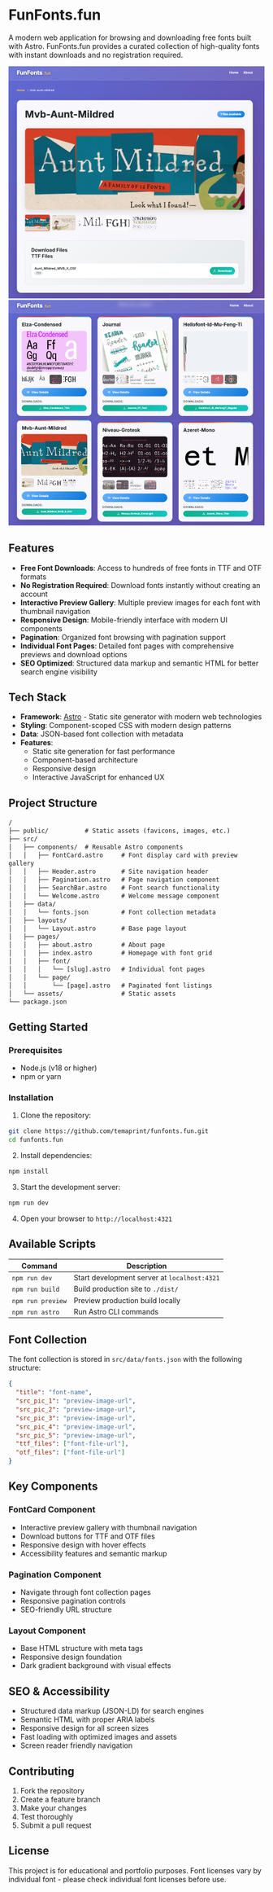 # FunFonts.fun

A modern web application for browsing and downloading free fonts built with Astro. FunFonts.fun provides a curated collection of high-quality fonts with instant downloads and no registration required.

![FunFonts](public/funfonts-01.png)
![FunFonts2](public/funfonts-02.png)
## Features

- **Free Font Downloads**: Access to hundreds of free fonts in TTF and OTF formats
- **No Registration Required**: Download fonts instantly without creating an account
- **Interactive Preview Gallery**: Multiple preview images for each font with thumbnail navigation
- **Responsive Design**: Mobile-friendly interface with modern UI components
- **Pagination**: Organized font browsing with pagination support
- **Individual Font Pages**: Detailed font pages with comprehensive previews and download options
- **SEO Optimized**: Structured data markup and semantic HTML for better search engine visibility

## Tech Stack

- **Framework**: [Astro](https://astro.build/) - Static site generator with modern web technologies
- **Styling**: Component-scoped CSS with modern design patterns
- **Data**: JSON-based font collection with metadata
- **Features**: 
  - Static site generation for fast performance
  - Component-based architecture
  - Responsive design
  - Interactive JavaScript for enhanced UX

## Project Structure

```
/
├── public/          # Static assets (favicons, images, etc.)
├── src/
│   ├── components/  # Reusable Astro components
│   │   ├── FontCard.astro     # Font display card with preview gallery
│   │   ├── Header.astro       # Site navigation header
│   │   ├── Pagination.astro   # Page navigation component
│   │   ├── SearchBar.astro    # Font search functionality
│   │   └── Welcome.astro      # Welcome message component
│   ├── data/
│   │   └── fonts.json         # Font collection metadata
│   ├── layouts/
│   │   └── Layout.astro       # Base page layout
│   ├── pages/
│   │   ├── about.astro        # About page
│   │   ├── index.astro        # Homepage with font grid
│   │   ├── font/
│   │   │   └── [slug].astro   # Individual font pages
│   │   └── page/
│   │       └── [page].astro   # Paginated font listings
│   └── assets/                # Static assets
└── package.json
```

## Getting Started

### Prerequisites

- Node.js (v18 or higher)
- npm or yarn

### Installation

1. Clone the repository:
```bash
git clone https://github.com/temaprint/funfonts.fun.git
cd funfonts.fun
```

2. Install dependencies:
```bash
npm install
```

3. Start the development server:
```bash
npm run dev
```

4. Open your browser to `http://localhost:4321`

## Available Scripts

| Command | Description |
|---------|-------------|
| `npm run dev` | Start development server at `localhost:4321` |
| `npm run build` | Build production site to `./dist/` |
| `npm run preview` | Preview production build locally |
| `npm run astro` | Run Astro CLI commands |

## Font Collection

The font collection is stored in `src/data/fonts.json` with the following structure:

```json
{
  "title": "font-name",
  "src_pic_1": "preview-image-url",
  "src_pic_2": "preview-image-url",
  "src_pic_3": "preview-image-url",
  "src_pic_4": "preview-image-url",
  "src_pic_5": "preview-image-url",
  "ttf_files": ["font-file-url"],
  "otf_files": ["font-file-url"]
}
```

## Key Components

### FontCard Component
- Interactive preview gallery with thumbnail navigation
- Download buttons for TTF and OTF files
- Responsive design with hover effects
- Accessibility features and semantic markup

### Pagination Component
- Navigate through font collection pages
- Responsive pagination controls
- SEO-friendly URL structure

### Layout Component
- Base HTML structure with meta tags
- Responsive design foundation
- Dark gradient background with visual effects

## SEO & Accessibility

- Structured data markup (JSON-LD) for search engines
- Semantic HTML with proper ARIA labels
- Responsive design for all screen sizes
- Fast loading with optimized images and assets
- Screen reader friendly navigation

## Contributing

1. Fork the repository
2. Create a feature branch
3. Make your changes
4. Test thoroughly
5. Submit a pull request

## License

This project is for educational and portfolio purposes. Font licenses vary by individual font - please check individual font licenses before use.